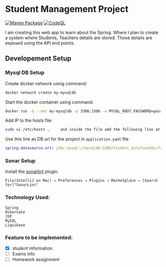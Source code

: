 # Student Management Project
[![Maven Package](https://github.com/keertirajmalik/student-management/actions/workflows/maven-publish.yml/badge.svg)](https://github.com/keertirajmalik/student-management/actions/workflows/maven-publish.yml) [![CodeQL](https://github.com/keertirajmalik/student-management/actions/workflows/codeql-analysis.yml/badge.svg)](https://github.com/keertirajmalik/student-management/actions/workflows/codeql-analysis.yml)

I am creating this web app to learn about the Spring. Where I plan to create a system where Students, Teachers details are stored. Those details are exposed using the API end points.

## Developement Setup

### Mysql DB Setup
Create docker network using command:
```bash
docker network create my-mysqldb
```

Start the docker container using command:
```bash
docker run -d --net my-mysqldb -p 3306:3306 -e MYSQL_ROOT_PASSWORD=password -e MYSQL_DATABASE=student_data --name mysqldb mysql:latest --port 3306
```

Add IP to the hosts file:
```bash
sudo vi /etc/hosts ,     and inside the file add the following line at the end  127.0.0.1 mysqldb
```

Use this line as DB url for the project in `application.yaml` file
```yaml
spring.datasource.url: jdbc:mysql://mysqldb:3306/student_data?useSSL=false&allowPublicKeyRetrieval=true&createDatabaseIfNotExist=TRUE
```

### Sonar Setup
Install the [sonarlint](https://plugins.jetbrains.com/plugin/7973-sonarlintz) plugin.
``` 
File(IntelliJ on Mac) → Preferences → Plugins → Marketplace → [Search for]"SonarLint"
```


### Technology Used:
    Spring
    Hibernate
    JSP
    MySQL
    Liquibase

### Feature to be implemented:
   - [x] student information 
   - [ ] Exams info
   - [ ] Homework assignment

